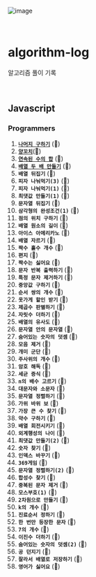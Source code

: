 ![image](https://user-images.githubusercontent.com/97934878/208298826-232f9659-06b6-49ec-ae6e-ce790ce57e78.png)

<br/>

# algorithm-log

알고리즘 풀이 기록

<br/>

## Javascript

### Programmers

1. [<b>`나머지 구하기`</b>](https://mayowall.tistory.com/49) (🌟)<br/>
2. [<b>`양꼬치`</b>](https://mayowall.tistory.com/58)(🌟)<br/>
3. [<b>`연속된 수의 합`</b>](https://mayowall.tistory.com/59) (🌟)<br/>
4. [<b>`배열 두 배 만들기`</b>](https://mayowall.tistory.com/60) (🌟)<br/>
5. <b>`배열 뒤집기`</b> (🌟)<br/>
6. <b>`피자 나눠먹기(3)`</b> (🌟)<br/>
7. <b>`피자 나눠먹기(1)`</b> (🌟)<br/>
8. <b>`최댓값 만들기(1)`</b> (🌟)<br/>
9. <b>`문자열 뒤집기`</b> (🌟)<br/>
10. <b>`삼각형의 완성조건(1)`</b> (🌟)<br/>
11. <b>`점의 위치 구하기`</b> (🌟)<br/>
12. <b>`배열 원소의 길이`</b> (🌟)<br/>
13. <b>`아이스 아메리카노`</b> (🌟)<br/>
14. <b>`배열 자르기`</b> (🌟)<br/>
15. <b>`짝수 홀수 개수`</b> (🌟)<br/>
16. <b>`편지`</b> (🌟)<br/>
17. <b>`짝수는 싫어요`</b> (🌟)<br/>
18. <b>`문자 반복 출력하기`</b> (🌟)<br/>
19. <b>`특정 문자 제거하기`</b> (🌟)<br/>
20. <b>`중앙값 구하기`</b> (🌟)<br/>
21. <b>`순서 쌍의 개수`</b> (🌟)<br/>
22. <b>`옷가게 할인 받기`</b> (🌟)<br/>
23. <b>`제곱수 판별하기`</b> (🌟)<br/>
24. <b>`자릿수 더하기`</b> (🌟)<br/>
25. <b>`배열의 유사도`</b> (🌟)<br/>
26. <b>`문자열 안의 문자열`</b> (🌟)<br/>
27. <b>`숨어있는 숫자의 덧셈`</b> (🌟)<br/>
28. <b>`모음 제거`</b> (🌟)<br/>
29. <b>`개미 군단`</b> (🌟)<br/>
30. <b>`주사위의 개수`</b> (🌟)<br/>
31. <b>`암호 해독`</b> (🌟)<br/>
32. <b>`세균 증식`</b> (🌟)<br/>
33. <b>`n의 배수 고르기`</b> (🌟)<br/>
34. <b>`대문자와 소문자`</b> (🌟)<br/>
35. <b>`문자열 정렬하기`</b> (🌟)<br/>
36. <b>`가위 바위 보`</b> (🌟)<br/>
37. <b>`가장 큰 수 찾기`</b> (🌟)<br/>
38. <b>`약수 구하기`</b> (🌟)<br/>
39. <b>`배열 회전시키기`</b> (🌟)<br/>
40. <b>`외계행성의 나이`</b> (🌟)<br/>
41. <b>`최댓값 만들기(2)`</b> (🌟)<br/>
42. <b>`숫자 찾기`</b> (🌟)<br/>
43. <b>`인덱스 바꾸기`</b> (🌟)<br/>
44. <b>`369게임`</b> (🌟)<br/>
45. <b>`문자열 정렬하기(2)`</b> (🌟)<br/>
46. <b>`합성수 찾기`</b> (🌟)<br/>
47. <b>`중복된 문자 제거`</b> (🌟)<br/>
48. <b>`모스부호(1)`</b> (🌟)<br/>
49. <b>`2차원으로 만들기`</b> (🌟)<br/>
50. <b>`k의 개수`</b> (🌟)<br/>
51. <b>`진료순서 정하기`</b> (🌟)<br/>
52. <b>`한 번만 등장한 문자`</b> (🌟)<br/>
53. <b>`7의 개수`</b> (🌟)<br/>
54. <b>`이진수 더하기`</b> (🌟)<br/>
55. <b>`숨어있는 숫자의 덧셈(2)`</b> (🌟)<br/>
56. <b>`공 던지기`</b> (🌟)<br/>
57. <b>`잘라서 배열로 저장하기`</b> (🌟)<br/>
58. <b>`영어가 싫어요`</b> (🌟)<br/>
